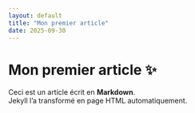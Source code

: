 ```yaml
---
layout: default
title: "Mon premier article"
date: 2025-09-30
---
```


# Mon premier article ✨

Ceci est un article écrit en **Markdown**.  
Jekyll l’a transformé en page HTML automatiquement.

